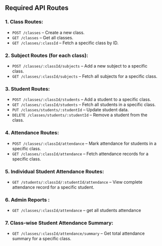 ## Required API Routes

### 1. Class Routes:
- `POST /classes` – Create a new class.
- `GET /classes` – Get all classes.
- `GET /classes/:classId` – Fetch a specific class by ID.

### 2. Subject Routes (for each class):
- `POST /classes/:classId/subjects` – Add a new subject to a specific class.
- `GET /classes/:classId/subjects` – Fetch all subjects for a specific class.

### 3. Student Routes:
- `POST /classes/:classId/students` – Add a student to a specific class.
- `GET /classes/:classId/students` – Fetch all students in a specific class.
- `PUT /classes/students/:studentId` – Update student data.
- `DELETE /classes/students/:studentId` – Remove a student from the class.

### 4. Attendance Routes:
- `POST /classes/:classId/attendance` – Mark attendance for students in a specific class.
- `GET /classes/:classId/attendance` – Fetch attendance records for a specific class.

### 5. Individual Student Attendance Routes:
- `GET /students/:classId/:studentId/attendance` – View complete attendance record for a specific student.


### 6. Admin Reports :
- `GET /classes/:classId/attendance` – get all students attendance

### 7. Class-wise Student Attendance Summary:
- `GET /classes/:classId/attendance/summary` – Get total attendance summary for a specific class.
